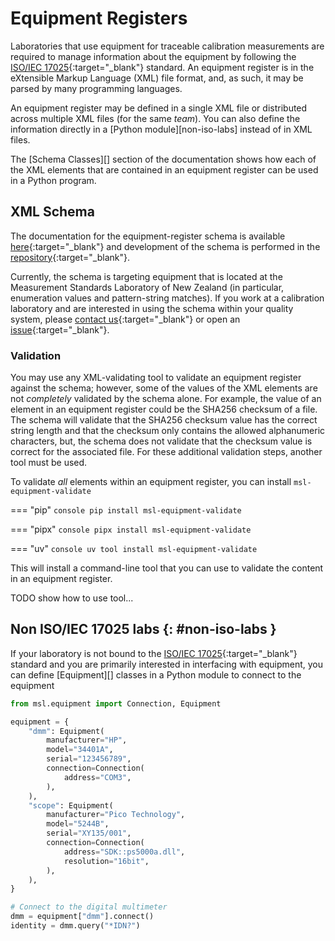 # Equipment Registers

Laboratories that use equipment for traceable calibration measurements are required to manage information about the equipment by following the [ISO/IEC 17025]{:target="_blank"} standard. An equipment register is in the eXtensible Markup Language (XML) file format, and, as such, it may be parsed by many programming languages.

An equipment register may be defined in a single XML file or distributed across multiple XML files (for the same _team_). You can also define the information directly in a [Python module][non-iso-labs] instead of in XML files.

The [Schema Classes][] section of the documentation shows how each of the XML elements that are contained in an equipment register can be used in a Python program.

## XML Schema

The documentation for the equipment-register schema is available [here](https://mslnz.github.io/equipment-register-schema/latest/){:target="_blank"} and development of the schema is performed in the [repository](https://github.com/MSLNZ/equipment-register-schema){:target="_blank"}.

Currently, the schema is targeting equipment that is located at the Measurement Standards Laboratory of New Zealand (in particular, enumeration values and pattern-string matches). If you work at a calibration laboratory and are interested in using the schema within your quality system, please [contact us](https://www.measurement.govt.nz/contact-us){:target="_blank"} or open an [issue](https://github.com/MSLNZ/equipment-register-schema/issues){:target="_blank"}.

### Validation

You may use any XML-validating tool to validate an equipment register against the schema; however, some of the values of the XML elements are not _completely_ validated by the schema alone. For example, the value of an element in an equipment register could be the SHA256 checksum of a file. The schema will validate that the SHA256 checksum value has the correct string length and that the checksum only contains the allowed alphanumeric characters, but, the schema does not validate that the checksum value is correct for the associated file. For these additional validation steps, another tool must be used.

To validate _all_ elements within an equipment register, you can install `msl-equipment-validate`

=== "pip"
    ```console
    pip install msl-equipment-validate
    ```

=== "pipx"
    ```console
    pipx install msl-equipment-validate
    ```

=== "uv"
    ```console
    uv tool install msl-equipment-validate
    ```

This will install a command-line tool that you can use to validate the content in an equipment register.

TODO show how to use tool...

## Non ISO/IEC 17025 labs {: #non-iso-labs }

If your laboratory is not bound to the [ISO/IEC 17025]{:target="_blank"} standard and you are primarily interested in interfacing with equipment, you can define [Equipment][] classes in a Python module to connect to the equipment

```python
from msl.equipment import Connection, Equipment

equipment = {
    "dmm": Equipment(
        manufacturer="HP",
        model="34401A",
        serial="123456789",
        connection=Connection(
            address="COM3",
        ),
    ),
    "scope": Equipment(
        manufacturer="Pico Technology",
        model="5244B",
        serial="XY135/001",
        connection=Connection(
            address="SDK::ps5000a.dll",
            resolution="16bit",
        ),
    ),
}

# Connect to the digital multimeter
dmm = equipment["dmm"].connect()
identity = dmm.query("*IDN?")
```

[ISO/IEC 17025]: https://www.iso.org/ISO-IEC-17025-testing-and-calibration-laboratories.html
